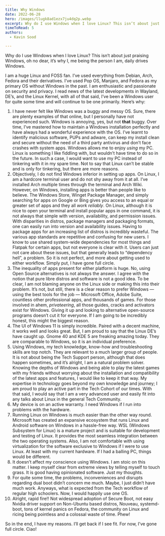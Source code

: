 ```yaml
---
title: Why Windows
date: 2022-06-28
hero: /images/llugk8ad1ezx7ju4dq2p.webp
excerpt: Why do I use Windows when I love Linux? This isn’t about just praising Windows, oh no dear, it’s why I, me being the person I am, daily drives Windows.
timeToRead: 5
authors:
  - Kavin Sood

---
```


Why do I use Windows when I love Linux? This isn’t about just praising Windows, oh no dear, it’s why I, me being the person I am, daily drives Windows.

I am a huge Linux and FOSS fan. I’ve used everything from Debian, Arch, Fedora and their derivatives. I’ve used Pop OS, Manjaro, and Fedora as my primary OS without Windows in the past. I am enthusiastic and passionate on security and privacy. I read news of the latest developments in Wayland, DE’s, and the Linux Kernel, with all of that said, I’ve been a Windows user for quite some time and will continue to be one primarily. Here’s why:

1.  I have never felt like Windows was a buggy and messy OS. Sure, there are plenty examples of that online, but I personally have not experienced such. Windows is annoying, yes, but not **that** buggy. Over time, I’ve mastered how to maintain a Windows installation perfectly and have always had a wonderful experience with the OS. I’ve learnt to identify malicious software, PUPs and adware, can keep my install clean and secure without the need of a third party antivirus and don’t face crashes with system apps. Windows allows me to enjoy _using_ my PC. Linux is something I like fiddling with, but wouldn’t have time to do so in the future. In such a case, I would want to use my PC instead of tinkering with it in my spare time. Not to say that Linux can’t be stable and is only for tinkering, but there are more reasons.
2.  Objectively, I do not find Windows inferior in setting up apps. On Linux, I am a hardcore terminal user and do not shy away from it at all. I’ve installed Arch multiple times through the terminal and Arch Wiki. However, on Windows, installing apps is better than people like to believe. The Windows Store, Winget Package Manager, and simply searching for apps on Google or Bing gives you access to an equal or greater set of apps and they all *work reliably*. On Linux, although it is nice to open your terminal and install popular apps in one command, it is not always that simple with version, availability, and permission issues. With disparities in distros, package managers and packaging formats, one can easily run into version and availability issues. Having to package apps for an increasing list of distros is incredibly wasteful. The various app standards are repetitive and confusing for new users. I know to use shared system-wide dependencies for most things and Flatpak for certain apps, but not everyone is clear with it. Users can just not care about these issues, but that generally leads to “dependency hell”, a problem. So it is not perfect, and more about getting used to either workflow. Simply put, I have gone full circle.
3.  The inequality of apps present for either platform is huge. No, using Open Source alternatives is not always the answer. I agree with the notion that pure libre distros and software is not a good idea. To be clear, I am not blaming anyone on the Linux side or making this into their problem. It’s not, but still, there is a clear reason to prefer Windows — using the best tools for the job — Microsoft Office, Adobe Suite, countless other professional apps, and thousands of games. For those involved in ahem, _privateering_, all those guides, cracks and activators exist for Windows. Giving it up and looking to alternative open-source programs doesn’t cut it for everyone. If I am going to be incredibly honest, this might the biggest reason.
4.  The UI of Windows 11 is simply incredible. Paired with a decent machine, it works well and looks great. But, I am proud to say that the Linux DE’s have caught up. Gnome 40 and KDE 5 are freaking amazing today. They are comparable to Windows, so it is an individual preference.
5.  Using Windows, my tech knowledge, know-how and troubleshooting skills are top notch. They are relevant to a much larger group of people. It is not about being the Tech Support person, although that does happen sometimes, and it’s alright, I am a natural problem solver. Knowing the depths of Windows and being able to play the latest games with my friends without worrying about the installation and compatibility of the latest apps and features, I would like to keep it that way. My expertise in technology goes beyond my own knowledge and journey; I am proud to play an active part in the Tech Cohort of our times. With that said, I would say that I am a very advanced user and easily fit into any talks about Linux in the general Tech Community.
6.  My device is on an active warranty. I need Windows if I run into problems with the hardware.
7.  Running Linux on Windows is much easier than the other way round. Microsoft has created an expansive ecosystem that runs Linux and Android software on Windows in a hassle-free way. WSL (Windows Subsystem for Linux) is a mature project and is suitable for development and testing of Linux. It provides the most seamless integration between the two operating systems. Also, I am not comfortable with using virtualization for the software exclusive to Windows if I were to use Linux. At least with my current hardware. If I had a balling PC, things would be different.
8.  It doesn’t affect my conscience using Windows. I am stoic on this matter. I keep myself clear from extreme views by telling myself to touch grass. It is good having opinionated software. Just my thoughts.
9.  For quite some time, the problems, inconveniences and disrupts regarding dual boot didn’t concern me much. Maybe, I just didn’t have much work. Anyways, what is expected from the Tech workflow of regular high schoolers. Now, I would happily use one OS.
10.  Alright, rapid fire!! Not widespread adoption of Secure Boot, not easy Nvidia driver support on Non-Ubuntu based distros, Nouveau, systemd-boot, tons of kernel panics on Fedora, the community on Linux and ricing being pointless and a colossal waste of time. Phew!

So in the end, I have my reasons. I’ll get back if I see fit. For now, I’ve gone full circle. Ciao!